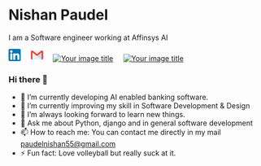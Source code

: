 # Nishan Paudel
I am a Software engineer working at Affinsys AI 

[![linkedin](https://github.com/nishan7/nishan7/blob/master/linkedin%20(1).png)](https://www.linkedin.com/in/paudelnishan/)
&nbsp; &nbsp;
[![mail](https://github.com/nishan7/nishan7/blob/master/gmail%20(1).png)](mailto:paudelnishan55@gmail.com) &nbsp; &nbsp;
[<img src="https://i.pinimg.com/originals/c5/d9/fc/c5d9fc1e18bcf039f464c2ab6cfb3eb6.jpg" alt="Your image title" width="25"/>](https://www.codechef.com/users/nishanpaudel) &nbsp; &nbsp;
[<img src="https://en.wikipedia.org/wiki/File:Codeforces%27s_new_logo.png" alt="Your image title" width="80"/>](https://codeforces.com/profile/nishanpaudel) &nbsp; &nbsp;


### Hi there 👋


<!-- - 👯 I’m looking to collaborate on any Machine Learning or Data Science projects.  -->
- 🔭 I’m currently developing AI enabled banking software.
- 🌱 I’m currently improving my skill in Software Development & Design
- 🤔 I’m always looking forward to learn new things. 
- 💬 Ask me about Python, django and in general software development
- 📫 How to reach me: You can contact me directly in my mail [paudelnishan55@gmail.com](mailto:paudelnishan55@gmail.com)
- ⚡ Fun fact: Love volleyball but really suck at it.



